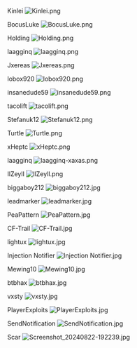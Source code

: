 Kinlei
![Kinlei.png](https://github.com/hooaczx/Notifications-Code/assets/167671515/1f732370-1973-49ba-913f-22246ef8e801)





BocusLuke
![BocusLuke.png](https://github.com/hooaczx/Notifications-Code/assets/167671515/b1c45a9f-3b96-46a7-9af1-9adfe26fbb4f)





Holding
![Holding.png](https://github.com/hooaczx/Notifications-Code/assets/167671515/bf94713e-7311-426a-9078-922bbdc66b81)





laagginq
![laagginq.png](https://github.com/hooaczx/Notifications-Code/assets/167671515/afaa5f80-88ea-4182-bcc4-7b7277bb8576)





Jxereas
![Jxereas.png](https://github.com/hooaczx/Notifications-Code/assets/167671515/5223b606-d4b3-495f-86dc-285ce3021b01)





lobox920
![lobox920.png](https://github.com/hooaczx/Notifications-Code/assets/167671515/e0a58fab-f52f-434a-9cf1-8bc25312779a)





insanedude59
![insanedude59.png](https://github.com/hooaczx/Notifications-Code/assets/167671515/528046ee-5fca-4ada-a0ef-32563a3f7ad2)





tacolift
![tacolift.png](https://github.com/hooaczx/Notifications-Code/assets/167671515/1fe3da93-3055-44d0-8b9b-fc7f09799ea3)





Stefanuk12
![Stefanuk12.png](https://github.com/hooaczx/Notifications-Code/assets/167671515/cf74f2d5-b2f1-4adf-8847-766a2c6edb5c)





Turtle
![Turtle.png](https://github.com/hooaczx/Notifications-Code/assets/167671515/08c1aff8-25a9-4a8c-979f-0084ad6c2dee)





xHeptc
![xHeptc.png](https://github.com/hooaczx/Notifications-Code/assets/167671515/85fb41cc-a630-4758-8e03-8d1c100c2c00)





laagginq
![laagginq-xaxas.png](https://github.com/hooaczx/Notifications-Code/assets/167671515/b40e4c1f-5ee9-4c8b-821c-0ac31329246a)





IlZeylI
![IlZeylI.png](https://github.com/hooaczx/Notifications-Code/assets/167671515/f339630b-a51f-4813-8465-49f14e733c98)





biggaboy212
![biggaboy212.jpg](https://github.com/hooaczx/Notifications-Code/assets/167671515/a7b09b56-10a0-4315-8d27-0037652d6003)





leadmarker
![leadmarker.jpg](https://github.com/hooaczx/Notifications-Code/assets/167671515/7f621844-53ae-4f87-87ab-a09d6ee5d0f0)





PeaPattern
![PeaPattern.jpg](https://github.com/hooaczx/Notifications-Code/assets/167671515/70752342-0c5f-452f-8cb1-285539f99f7c)





CF-Trail
![CF-Trail.jpg](https://github.com/hooaczx/Notifications-Code/assets/167671515/7fb51dc0-ab4f-45da-a8e2-2de06629b34e)





lightux
![lightux.jpg](https://github.com/hooaczx/Notifications-Code/assets/167671515/701cda73-88ff-4ec7-a077-da6cf5c42663)





Injection Notifier
![Injection Notifier.jpg](https://github.com/hooaczx/Notifications-Code/assets/167671515/a6200d41-a0c8-48d8-a13d-1d9b5f97827f)




Mewing10
![Mewing10.jpg](https://github.com/user-attachments/assets/e9d921df-eafd-47ee-a0a0-7df0ae872e0b)




btbhax
![btbhax.jpg](https://github.com/user-attachments/assets/1dc50e0e-170c-4fb8-9a55-485a133825a5)





vxsty
![vxsty.jpg](https://github.com/user-attachments/assets/e8327ab4-8619-474a-8b7b-8d96dc002230)





PlayerExploits
![PlayerExploits.jpg](https://github.com/user-attachments/assets/d9d0fc3d-8404-49cd-a1cf-ad078d5b356b)





SendNotification
![SendNotification.jpg](https://github.com/user-attachments/assets/756296ac-0d36-48e3-9098-04909e0934dc)





Scar
![Screenshot_20240822-192239.jpg](https://github.com/user-attachments/assets/3d1fcac6-aa66-4057-84ac-551b6a145df0)
